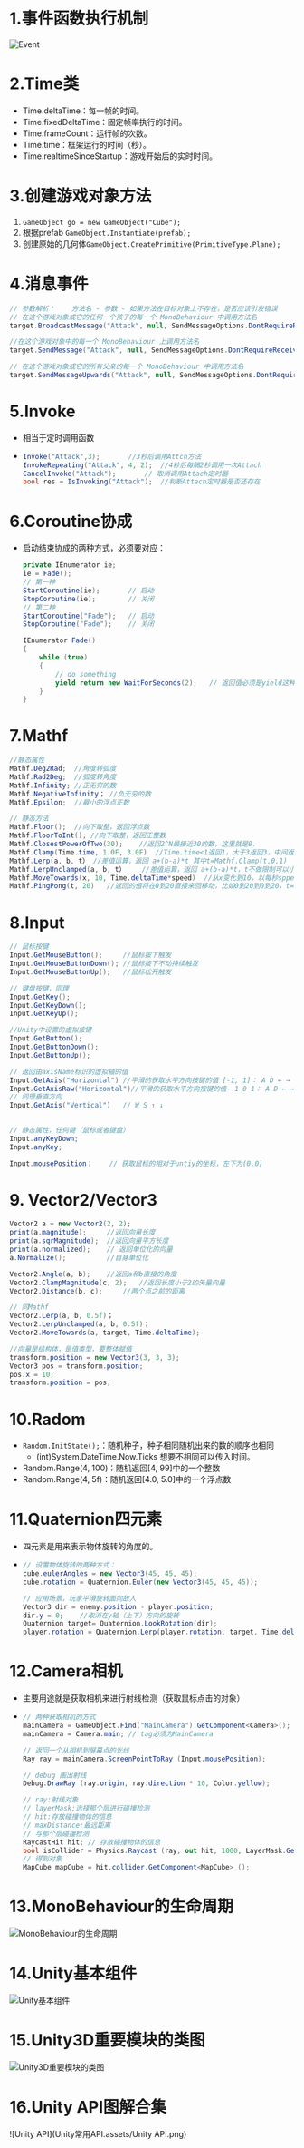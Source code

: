 # 1.事件函数执行机制

![Event](Unity常用API.assets/Event.png)

# 2.Time类

- Time.deltaTime：每一帧的时间。
- Time.fixedDeltaTime：固定帧率执行的时间。
- Time.frameCount：运行帧的次数。
- Time.time：框架运行的时间（秒）。
- Time.realtimeSinceStartup：游戏开始后的实时时间。

# 3.创建游戏对象方法

1. `GameObject go = new GameObject("Cube");`
2. 根据prefab `GameObject.Instantiate(prefab);`
3. 创建原始的几何体`GameObject.CreatePrimitive(PrimitiveType.Plane);`

# 4.消息事件

```c#
// 参数解析：	方法名	- 参数 - 如果方法在目标对象上不存在，是否应该引发错误
// 在这个游戏对象或它的任何一个孩子的每一个 MonoBehaviour 中调用方法名
target.BroadcastMessage("Attack", null, SendMessageOptions.DontRequireReceiver);

//在这个游戏对象中的每一个 MonoBehaviour 上调用方法名
target.SendMessage("Attack", null, SendMessageOptions.DontRequireReceiver);

// 在这个游戏对象或它的所有父亲的每一个 MonoBehaviour 中调用方法名
target.SendMessageUpwards("Attack", null, SendMessageOptions.DontRequireReceiver);
```

# 5.Invoke

- 相当于定时调用函数

- ```c#
  Invoke("Attack",3);		//3秒后调用Attch方法
  InvokeRepeating("Attack", 4, 2);	//4秒后每隔2秒调用一次Attach
  CancelInvoke("Attack");		// 取消调用Attach定时器
  bool res = IsInvoking("Attack");	//判断Attach定时器是否还存在
  ```

# 6.Coroutine协成

- 启动结束协成的两种方式，必须要对应：

  ```c#
  private IEnumerator ie;
  ie = Fade();
  // 第一种
  StartCoroutine(ie);		// 启动
  StopCoroutine(ie);		// 关闭
  // 第二种
  StartCoroutine("Fade");	// 启动
  StopCoroutine("Fade");	// 关闭
  
  IEnumerator Fade()
  {
      while (true)
      {
          // do something
          yield return new WaitForSeconds(2);	// 返回值必须是yield这种形式
      }
  }
  ```

# 7.Mathf

```c#
//静态属性
Mathf.Deg2Rad;	//角度转弧度
Mathf.Rad2Deg;	//弧度转角度
Mathf.Infinity;	//正无穷的数
Mathf.NegativeInfinity；	//负无穷的数
Mathf.Epsilon;	//最小的浮点正数

// 静态方法
Mathf.Floor();	//向下取整，返回浮点数
Mathf.FloorToInt();	//向下取整，返回正整数
Mathf.ClosestPowerOfTwo(30);	//返回2^N最接近30的数，这里就是8.
Mathf.Clamp(Time.time, 1.0F, 3.0F)	//Time.time<1返回1，大于3返回3，中间返回自身
Mathf.Lerp(a, b, t）	//差值运算，返回 a+(b-a)*t 其中t=Mathf.Clamp(t,0,1)
Mathf.LerpUnclamped(a, b, t）	//差值运算，返回 a+(b-a)*t，t不做限制可以小于0，大于1
Mathf.MoveTowards(x, 10, Time.deltaTime*speed)	//从x变化到10，以每秒spped的速度
Mathf.PingPong(t, 20)	//返回的值将在0到20直接来回移动，比如0到20到0到20，t=19返回19 t=21返回19 t=40返回0
```

# 8.Input

```C#
// 鼠标按键
Input.GetMouseButton();		//鼠标按下触发
Input.GetMouseButtonDown();	//鼠标按下不动持续触发
Input.GetMouseButtonUp();	//鼠标松开触发

// 键盘按键，同理
Input.GetKey();
Input.GetKeyDown();
Input.GetKeyUp();

//Unity中设置的虚拟按键
Input.GetButton();
Input.GetButtonDown();
Input.GetButtonUp();

// 返回由axisName标识的虚拟轴的值
Input.GetAxis("Horizontal")	//平滑的获取水平方向按键的值 [-1, 1]： A D ← →
Input.GetAxisRaw("Horizontal")//平滑的获取水平方向按键的值- 1 0 1： A D ← →
// 同理垂直方向
Input.GetAxis("Vertical")	// W S ↑ ↓

    
// 静态属性，任何键（鼠标或者键盘）
Input.anyKeyDown;
Input.anyKey;

Input.mousePosition；	// 获取鼠标的相对于untiy的坐标，左下为(0,0)
```

# 9. Vector2/Vector3

```c#
Vector2 a = new Vector2(2, 2);
print(a.magnitude);		//返回向量长度
print(a.sqrMagnitude);	//返回向量平方长度
print(a.normalized);	// 返回单位化的向量
a.Normalize();			//自身单位化

Vector2.Angle(a, b);	//返回a和b直接的角度
Vector2.ClampMagnitude(c, 2);	//返回长度小于2的矢量向量
Vector2.Distance(b, c);		//两个点之前的距离

// 同Mathf
Vector2.Lerp(a, b, 0.5f)；
Vector2.LerpUnclamped(a, b, 0.5f)；
Vector2.MoveTowards(a, target, Time.deltaTime);

//向量是结构体，是值类型，要整体赋值
transform.position = new Vector3(3, 3, 3);
Vector3 pos = transform.position;
pos.x = 10;
transform.position = pos;
```

# 10.Radom

- `Random.InitState();`：随机种子，种子相同随机出来的数的顺序也相同
  -  (int)System.DateTime.Now.Ticks  想要不相同可以传入时间。
- Random.Range(4, 100)：随机返回[4, 99]中的一个整数
- Random.Range(4, 5f)：随机返回[4.0, 5.0]中的一个浮点数

# 11.Quaternion四元素

- 四元素是用来表示物体旋转的角度的。

- ```c#
  // 设置物体旋转的两种方式：
  cube.eulerAngles = new Vector3(45, 45, 45);
  cube.rotation = Quaternion.Euler(new Vector3(45, 45, 45));
  
  // 应用场景，玩家平滑旋转面向敌人
  Vector3 dir = enemy.position - player.position;
  dir.y = 0;	//取消在y轴（上下）方向的旋转
  Quaternion target= Quaternion.LookRotation(dir);
  player.rotation = Quaternion.Lerp(player.rotation, target, Time.deltaTime);
  ```

# 12.Camera相机

- 主要用途就是获取相机来进行射线检测（获取鼠标点击的对象）

- ```c#
  // 两种获取相机的方式
  mainCamera = GameObject.Find("MainCamera").GetComponent<Camera>();
  mainCamera = Camera.main;	// tag必须为MainCamera
  
  // 返回一个从相机到屏幕点的光线
  Ray ray = mainCamera.ScreenPointToRay (Input.mousePosition);
  
  // debug 画出射线
  Debug.DrawRay (ray.origin, ray.direction * 10, Color.yellow);
  
  // ray:射线对象
  // layerMask:选择那个层进行碰撞检测
  // hit:存放碰撞物体的信息
  // maxDistance:最远距离
  // 与那个层碰撞检测
  RaycastHit hit; // 存放碰撞物体的信息
  bool isCollider = Physics.Raycast (ray, out hit, 1000, LayerMask.GetMask ("MapCube"));
  // 得到对象
  MapCube mapCube = hit.collider.GetComponent<MapCube> ();
  ```

# 13.MonoBehaviour的生命周期

  ![MonoBehaviour的生命周期](Unity常用API.assets/MonoBehaviour的生命周期.png)

# 14.Unity基本组件

![Unity基本组件](Unity常用API.assets/Unity基本组件.png)

# 15.Unity3D重要模块的类图

![Unity3D重要模块的类图](Unity常用API.assets/Unity3D重要模块的类图.png)

# 16.Unity API图解合集

![Unity API](Unity常用API.assets/Unity API.png)